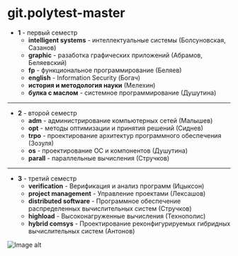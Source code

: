 # git.polytest-master

* **1** - первый семестр 
  * **intelligent systems** - интеллектуальные системы (Болсуновская, Сазанов)
  * **graphic** - разаботка графических приложений (Абрамов, Беляевский)
  * **fp** - функциональное программирование (Беляев)
  * **english** - Information Security (Богач)
  * **история и методология науки** (Мелехин)
  * **булка с маслом** - системное программирование (Душутина)

---

* **2** - второй семестр
  * **adm** - администрирование компьютерных сетей (Малышев)
  * **opt** - методы оптимизации и принятия решений (Сиднев)
  * **trpo** - проектирование архитектур программного обеспечения (Зозуля)
  * **os** - проектирование ОС и компонентов (Душутина)
  * **parall** - параллельные вычисления (Стручков)

---

* **3** - третий семестр
  * **verification** - Верификация и анализ программ (Ицыксон)
  * **project management** -  Управление проектами (Лексашов)
  * **distributed software** - Программное обеспечение распределенных вычислительных систем (Стручков)
  * **highload** -  Высоконагруженные вычисления (Технополис)
  * **hybrid comsys** - Проектирование реконфигурируемых гибридных вычислительных систем (Антонов)



![Image alt](https://github.com/stakenschneider/git.polytest-master/blob/master/image.jpg)

